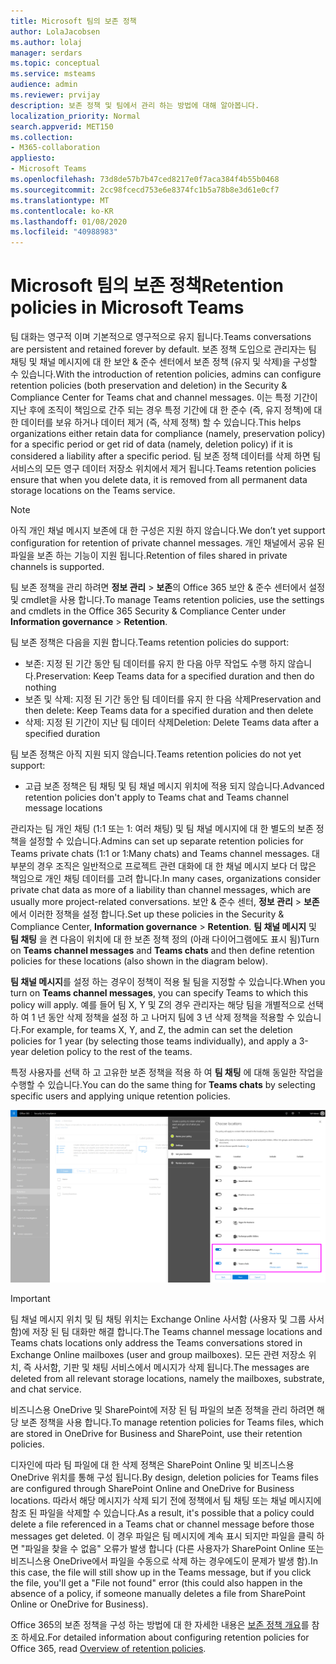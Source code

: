 ```yaml
---
title: Microsoft 팀의 보존 정책
author: LolaJacobsen
ms.author: lolaj
manager: serdars
ms.topic: conceptual
ms.service: msteams
audience: admin
ms.reviewer: prvijay
description: 보존 정책 및 팀에서 관리 하는 방법에 대해 알아봅니다.
localization_priority: Normal
search.appverid: MET150
ms.collection:
- M365-collaboration
appliesto:
- Microsoft Teams
ms.openlocfilehash: 73d8de57b7b47ced8217e0f7aca384f4b55b0468
ms.sourcegitcommit: 2cc98fcecd753e6e8374fc1b5a78b8e3d61e0cf7
ms.translationtype: MT
ms.contentlocale: ko-KR
ms.lasthandoff: 01/08/2020
ms.locfileid: "40988983"
---
```

# <a name="retention-policies-in-microsoft-teams"></a><span data-ttu-id="f29af-103">Microsoft 팀의 보존 정책</span><span class="sxs-lookup"><span data-stu-id="f29af-103">Retention policies in Microsoft Teams</span></span>

<span data-ttu-id="f29af-104">팀 대화는 영구적 이며 기본적으로 영구적으로 유지 됩니다.</span><span class="sxs-lookup"><span data-stu-id="f29af-104">Teams conversations are persistent and retained forever by default.</span></span> <span data-ttu-id="f29af-105">보존 정책 도입으로 관리자는 팀 채팅 및 채널 메시지에 대 한 보안 & 준수 센터에서 보존 정책 (유지 및 삭제)을 구성할 수 있습니다.</span><span class="sxs-lookup"><span data-stu-id="f29af-105">With the introduction of retention policies, admins can configure retention policies (both preservation and deletion) in the Security & Compliance Center for Teams chat and channel messages.</span></span> <span data-ttu-id="f29af-106">이는 특정 기간이 지난 후에 조직이 책임으로 간주 되는 경우 특정 기간에 대 한 준수 (즉, 유지 정책)에 대 한 데이터를 보유 하거나 데이터 제거 (즉, 삭제 정책) 할 수 있습니다.</span><span class="sxs-lookup"><span data-stu-id="f29af-106">This helps organizations either retain data for compliance (namely, preservation policy) for a specific period or get rid of data (namely, deletion policy) if it is considered a liability after a specific period.</span></span> <span data-ttu-id="f29af-107">팀 보존 정책 데이터를 삭제 하면 팀 서비스의 모든 영구 데이터 저장소 위치에서 제거 됩니다.</span><span class="sxs-lookup"><span data-stu-id="f29af-107">Teams retention policies ensure that when you delete data, it is removed from all permanent data storage locations on the Teams service.</span></span>

> [!NOTE]
> <span data-ttu-id="f29af-108">아직 개인 채널 메시지 보존에 대 한 구성은 지원 하지 않습니다.</span><span class="sxs-lookup"><span data-stu-id="f29af-108">We don’t yet support configuration for retention of private channel messages.</span></span> <span data-ttu-id="f29af-109">개인 채널에서 공유 된 파일을 보존 하는 기능이 지원 됩니다.</span><span class="sxs-lookup"><span data-stu-id="f29af-109">Retention of files shared in private channels is supported.</span></span>

<span data-ttu-id="f29af-110">팀 보존 정책을 관리 하려면 **정보 관리** > **보존**의 Office 365 보안 & 준수 센터에서 설정 및 cmdlet을 사용 합니다.</span><span class="sxs-lookup"><span data-stu-id="f29af-110">To manage Teams retention policies, use the settings and cmdlets in the Office 365 Security & Compliance Center under **Information governance** > **Retention**.</span></span>

<span data-ttu-id="f29af-111">팀 보존 정책은 다음을 지원 합니다.</span><span class="sxs-lookup"><span data-stu-id="f29af-111">Teams retention policies do support:</span></span> 
    
- <span data-ttu-id="f29af-112">보존: 지정 된 기간 동안 팀 데이터를 유지 한 다음 아무 작업도 수행 하지 않습니다.</span><span class="sxs-lookup"><span data-stu-id="f29af-112">Preservation: Keep Teams data for a specified duration and then do nothing</span></span>
- <span data-ttu-id="f29af-113">보존 및 삭제: 지정 된 기간 동안 팀 데이터를 유지 한 다음 삭제</span><span class="sxs-lookup"><span data-stu-id="f29af-113">Preservation and then delete: Keep Teams data for a specified duration and then delete</span></span>
- <span data-ttu-id="f29af-114">삭제: 지정 된 기간이 지난 팀 데이터 삭제</span><span class="sxs-lookup"><span data-stu-id="f29af-114">Deletion: Delete Teams data after a specified duration</span></span>

<span data-ttu-id="f29af-115">팀 보존 정책은 아직 지원 되지 않습니다.</span><span class="sxs-lookup"><span data-stu-id="f29af-115">Teams retention policies do not yet support:</span></span>

- <span data-ttu-id="f29af-116">고급 보존 정책은 팀 채팅 및 팀 채널 메시지 위치에 적용 되지 않습니다.</span><span class="sxs-lookup"><span data-stu-id="f29af-116">Advanced retention policies don't apply to Teams chat and Teams channel message locations</span></span>

<span data-ttu-id="f29af-117">관리자는 팀 개인 채팅 (1:1 또는 1: 여러 채팅) 및 팀 채널 메시지에 대 한 별도의 보존 정책을 설정할 수 있습니다.</span><span class="sxs-lookup"><span data-stu-id="f29af-117">Admins can set up separate retention policies for Teams private chats (1:1 or 1:Many chats) and Teams channel messages.</span></span> <span data-ttu-id="f29af-118">대부분의 경우 조직은 일반적으로 프로젝트 관련 대화에 대 한 채널 메시지 보다 더 많은 책임으로 개인 채팅 데이터를 고려 합니다.</span><span class="sxs-lookup"><span data-stu-id="f29af-118">In many cases, organizations consider private chat data as more of a liability than channel messages, which are usually more project-related conversations.</span></span> <span data-ttu-id="f29af-119">보안 & 준수 센터, **정보 관리** > **보존**에서 이러한 정책을 설정 합니다.</span><span class="sxs-lookup"><span data-stu-id="f29af-119">Set up these policies in the Security & Compliance Center, **Information governance** > **Retention**.</span></span> <span data-ttu-id="f29af-120">**팀 채널 메시지** 및 **팀 채팅** 을 켠 다음이 위치에 대 한 보존 정책 정의 (아래 다이어그램에도 표시 됨)</span><span class="sxs-lookup"><span data-stu-id="f29af-120">Turn on **Teams channel messages** and **Teams chats** and then define retention policies for these locations (also shown in the diagram below).</span></span> 

<span data-ttu-id="f29af-121">**팀 채널 메시지**를 설정 하는 경우이 정책이 적용 될 팀을 지정할 수 있습니다.</span><span class="sxs-lookup"><span data-stu-id="f29af-121">When you turn on **Teams channel messages**, you can specify Teams to which this policy will apply.</span></span> <span data-ttu-id="f29af-122">예를 들어 팀 X, Y 및 Z의 경우 관리자는 해당 팀을 개별적으로 선택 하 여 1 년 동안 삭제 정책을 설정 하 고 나머지 팀에 3 년 삭제 정책을 적용할 수 있습니다.</span><span class="sxs-lookup"><span data-stu-id="f29af-122">For example, for teams X, Y, and Z, the admin can set the deletion policies for 1 year (by selecting those teams individually), and apply a 3-year deletion policy to the rest of the teams.</span></span> 

<span data-ttu-id="f29af-123">특정 사용자를 선택 하 고 고유한 보존 정책을 적용 하 여 **팀 채팅** 에 대해 동일한 작업을 수행할 수 있습니다.</span><span class="sxs-lookup"><span data-stu-id="f29af-123">You can do the same thing for **Teams chats** by selecting specific users and applying unique retention policies.</span></span> 

![Exchange 및 SharePoint에 대 한 팀 데이터 워크플로 다이어그램](media/Retention-Policies.png)


> [!IMPORTANT]
> <span data-ttu-id="f29af-125">팀 채널 메시지 위치 및 팀 채팅 위치는 Exchange Online 사서함 (사용자 및 그룹 사서함)에 저장 된 팀 대화만 해결 합니다.</span><span class="sxs-lookup"><span data-stu-id="f29af-125">The Teams channel message locations and Teams chats locations only address the Teams conversations stored in Exchange Online mailboxes (user and group mailboxes).</span></span> <span data-ttu-id="f29af-126">모든 관련 저장소 위치, 즉 사서함, 기판 및 채팅 서비스에서 메시지가 삭제 됩니다.</span><span class="sxs-lookup"><span data-stu-id="f29af-126">The messages are deleted from all relevant storage locations, namely the mailboxes, substrate, and chat service.</span></span> 
> 
> <span data-ttu-id="f29af-127">비즈니스용 OneDrive 및 SharePoint에 저장 된 팀 파일의 보존 정책을 관리 하려면 해당 보존 정책을 사용 합니다.</span><span class="sxs-lookup"><span data-stu-id="f29af-127">To manage retention policies for Teams files, which are stored in OneDrive for Business and SharePoint, use their retention policies.</span></span>

<span data-ttu-id="f29af-128">디자인에 따라 팀 파일에 대 한 삭제 정책은 SharePoint Online 및 비즈니스용 OneDrive 위치를 통해 구성 됩니다.</span><span class="sxs-lookup"><span data-stu-id="f29af-128">By design, deletion policies for Teams files are configured through SharePoint Online and OneDrive for Business locations.</span></span> <span data-ttu-id="f29af-129">따라서 해당 메시지가 삭제 되기 전에 정책에서 팀 채팅 또는 채널 메시지에 참조 된 파일을 삭제할 수 있습니다.</span><span class="sxs-lookup"><span data-stu-id="f29af-129">As a result, it's possible that a policy could delete a file referenced in a Teams chat or channel message before those messages get deleted.</span></span> <span data-ttu-id="f29af-130">이 경우 파일은 팀 메시지에 계속 표시 되지만 파일을 클릭 하면 "파일을 찾을 수 없음" 오류가 발생 합니다 (다른 사용자가 SharePoint Online 또는 비즈니스용 OneDrive에서 파일을 수동으로 삭제 하는 경우에도이 문제가 발생 함).</span><span class="sxs-lookup"><span data-stu-id="f29af-130">In this case, the file will still show up in the Teams message, but if you click the file, you'll get a "File not found" error (this could also happen in the absence of a policy, if someone manually deletes a file from SharePoint Online or OneDrive for Business).</span></span>

<span data-ttu-id="f29af-131">Office 365의 보존 정책을 구성 하는 방법에 대 한 자세한 내용은 [보존 정책 개요](https://support.office.com/article/overview-of-retention-policies-5e377752-700d-4870-9b6d-12bfc12d2423)를 참조 하세요.</span><span class="sxs-lookup"><span data-stu-id="f29af-131">For detailed information about configuring retention policies for Office 365, read [Overview of retention policies](https://support.office.com/article/overview-of-retention-policies-5e377752-700d-4870-9b6d-12bfc12d2423).</span></span>
 
